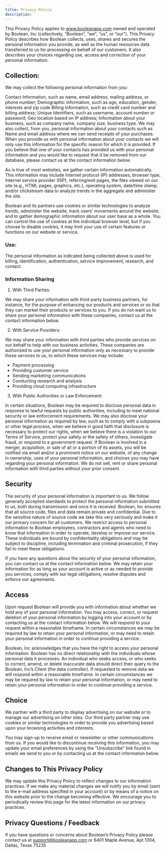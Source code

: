 ```yaml
---
title: Privacy Policy
description: 
---
```


This Privacy Policy applies to www.booleanapp.com owned and operated by Boolean, Inc (collectively, “Boolean”, “we”, “us”, or “our”). This Privacy Policy describes how Boolean collects, uses, shares and secures the personal information you provide, as well as the human resources data transferred to us for processing on behalf of our customers. It also describes your choices regarding use, access and correction of your personal information.

## Collection:

We may collect the following personal information from you: 

Contact Information, such as name, email address, mailing address, or phone number; 
Demographic information, such as age, education, gender, interests and zip code
Billing Information, such as credit card number and billing address; 
Unique Identifiers, such as username, account number or password; 
Geo location based on IP address;
Information about your business, such as company name, company size, business type.
We may also collect, from you, personal information about your contacts such as Name and email address where we can send receipts of your purchases. When you provide us with personal information about your contacts we will only use this information for the specific reason for which it is provided. If you believe that one of your contacts has provided us with your personal information and you would like to request that it be removed from our database, please contact us at the contact information below.

As is true of most websites, we gather certain information automatically. This information may include Internet protocol (IP) addresses, browser type, Internet service provider (ISP), referring/exit pages, the files viewed on our site (e.g., HTML pages, graphics, etc.), operating system, date/time stamp, and/or clickstream data to analyze trends in the aggregate and administer the site.

Boolean and its partners use cookies or similar technologies to analyze trends, administer the website, track users’ movements around the website, and to gather demographic information about our user base as a whole. You can control the use of cookies at the individual browser level, but if you choose to disable cookies, it may limit your use of certain features or functions on our website or service. 

### Use:

The personal information as indicated being collected above is used for billing, identification, authentication, service improvement, research, and contact.

### Information Sharing

1. With Third Parties:

We may share your information with third-party business partners, for instance, for the purpose of enhancing our products and services or so that they can market their products or services to you.  If you do not want us to share your personal information with these companies, contact us at the contact information below.

2. With Service Providers:

We may share your information with third parties who provide services on our behalf to help with our business activities.  These companies are authorized to use your personal information only as necessary to provide these services to us, to which these services may include:

* Payment processing
* Providing customer service
* Sending marketing communications
* Conducting research and analysis
* Providing cloud computing infrastructure

3. With Public Authorities or Law Enforcement:

In certain situations, Boolean may be required to disclose personal data in response to lawful requests by public authorities, including to meet national security or law enforcement requirements. We may also disclose your personal information as required by law, such as to comply with a subpoena or other legal process, when we believe in good faith that disclosure is necessary to protect our rights, when we believe there is a violation to our Terms of Service, protect your safety or the safety of others, investigate fraud, or respond to a government request. If Boolean is involved in a merger, acquisition, or sale of all or a portion of its assets, you will be notified via email and/or a prominent notice on our website, of any change in ownership, uses of your personal information, and choices you may have regarding your personal information. We do not sell, rent or share personal information with third parties without your prior consent.

## Security

The security of your personal information is important to us. We follow generally accepted standards to protect the personal information submitted to us, both during transmission and once it is received. Boolean, Inc ensures that all source code, files and data remain private and confidential. Due to the sensitive nature of source code we take this very seriously and make it our primary concern for all customers. We restrict access to personal information to Boolean employees, contractors and agents who need to know that information in order to operate, develop or improve our service. These individuals are bound by confidentiality obligations and may be subject to discipline, including termination and criminal prosecution, if they fail to meet these obligations.

If you have any questions about the security of your personal information, you can contact us at the contact information below. We may retain your information for as long as your account is active or as needed to provide you services, comply with our legal obligations, resolve disputes and enforce our agreements.

## Access

Upon request Boolean will provide you with information about whether we hold any of your personal information. You may access, correct, or request deletion of your personal information by logging into your account or by contacting us at the contact information below. We will respond to your request within a reasonable timeframe. In certain circumstances we may be required by law to retain your personal information, or may need to retain your personal information in order to continue providing a service.

Boolean, Inc acknowledges that you have the right to access your personal information. Boolean has no direct relationship with the individuals whose personal data it processes. An individual who seeks access, or who seeks to correct, amend, or delete inaccurate data should direct their query to the Boolean, Inc’s Client (the data controller). If requested to remove data we will respond within a reasonable timeframe. In certain circumstances we may be required by law to retain your personal information, or may need to retain your personal information in order to continue providing a service.

## Choice 

We partner with a third party to display advertising on our website or to manage our advertising on other sites. Our third party partner may use cookies or similar technologies in order to provide you advertising based upon your browsing activities and interests. 

You may sign-up to receive email or newsletter or other communications from us.  If you would like to discontinue receiving this information, you may update your email preferences by using the “Unsubscribe” link found in emails we send to you or by contacting us at the contact information below.

## Changes to This Privacy Policy

We may update this Privacy Policy to reflect changes to our information practices. If we make any material changes we will notify you by email (sent to the e-mail address specified in your account) or by means of a notice on this website prior to the change becoming effective. We encourage you to periodically review this page for the latest information on our privacy practices.

## Privacy Questions / Feedback

If you have questions or concerns about Boolean’s Privacy Policy please contact us at support@booleanapp.com or 6401 Maple Avenue, Apt 1304, Dallas, Texas 75235